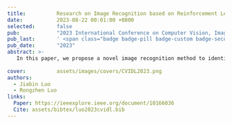 ```yaml
---
title:          Research on Image Recognition based on Reinforcement Learning
date:           2023-08-22 00:01:00 +0800
selected:       false
pub:            "2023 International Conference on Computer Vision, Image and Deep Learning"
pub_last:       ' <span class="badge badge-pill badge-custom badge-secondary">Conference</span>'
pub_date:       "2023"
abstract: >-
   In this paper, we propose a novel image recognition method to identify the objectives and obtain the policy gradients for decreasing orders. Furthermore, we compare our proposed models with existing traditional machine learning methods to evaluate the performance of recognition accuracy. From our extensive experimental results, we can conclude that our proposed methods can achieve the subjective detection from numerous images data-set with reasonable computation costs.
  
cover:          assets/images/covers/CVIDL2023.png
authors:
  - Jiabin Luo
  - Rongzhen Luo
links:
  Paper: https://ieeexplore.ieee.org/document/10166036
  Cite: assets/bibtex/luo2023cvidl.bib
---
```

